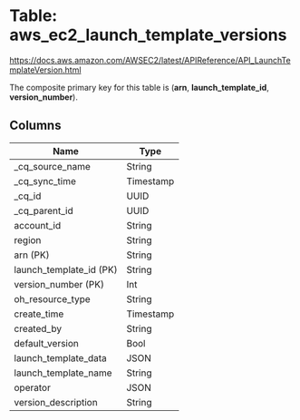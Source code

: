 # Table: aws_ec2_launch_template_versions

https://docs.aws.amazon.com/AWSEC2/latest/APIReference/API_LaunchTemplateVersion.html

The composite primary key for this table is (**arn**, **launch_template_id**, **version_number**).



## Columns
| Name          | Type          |
| ------------- | ------------- |
|_cq_source_name|String|
|_cq_sync_time|Timestamp|
|_cq_id|UUID|
|_cq_parent_id|UUID|
|account_id|String|
|region|String|
|arn (PK)|String|
|launch_template_id (PK)|String|
|version_number (PK)|Int|
|oh_resource_type|String|
|create_time|Timestamp|
|created_by|String|
|default_version|Bool|
|launch_template_data|JSON|
|launch_template_name|String|
|operator|JSON|
|version_description|String|